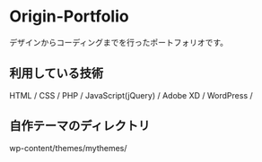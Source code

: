 # Origin-Portfolio
デザインからコーディングまでを行ったポートフォリオです。

## 利用している技術
HTML / CSS / PHP / JavaScript(jQuery) / Adobe XD / WordPress /

## 自作テーマのディレクトリ
wp-content/themes/mythemes/
